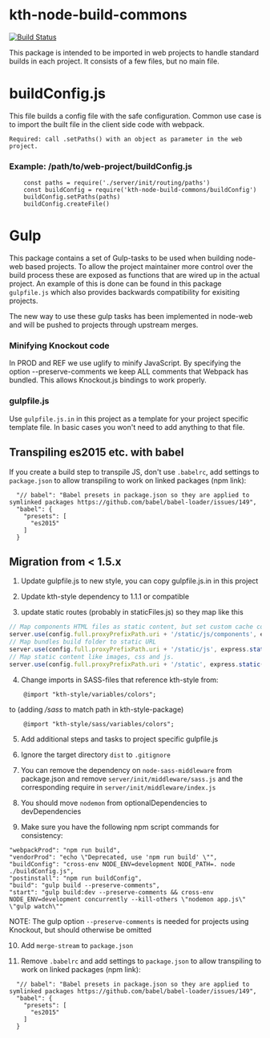 # kth-node-build-commons
[![Build Status](https://travis-ci.org/KTH/kth-node-build-commons.svg?branch=master)](https://travis-ci.org/KTH/kth-node-build-commons)

This package is intended to be imported in web projects to handle standard builds in each project. It consists of a few files, but no main file.

# buildConfig.js
This file builds a config file with the safe configuration.
Common use case is to import the built file in the client side code with webpack.

`Required: call .setPaths() with an object as parameter in the web project.`

### Example: /path/to/web-project/buildConfig.js
```
	const paths = require('./server/init/routing/paths')
	const buildConfig = require('kth-node-build-commons/buildConfig')
	buildConfig.setPaths(paths)
	buildConfig.createFile()
```

# Gulp
This package contains a set of Gulp-tasks to be used when building node-web based projects. To allow the project maintainer more control over the build process these are exposed as functions that are wired up in the actual project. An example of this is done can be found in this package `gulpfile.js` which also provides backwards compatibility for exisiting projects.

The new way to use these gulp tasks has been implemented in node-web and will be pushed to projects through upstream merges.

### Minifying Knockout code
In PROD and REF we use uglify to minify JavaScript. By specifying the option --preserve-comments we keep ALL comments that
Webpack has bundled. This allows Knockout.js bindings to work properly.

### gulpfile.js

Use `gulpfile.js.in` in this project as a template for your project specific template file. In basic cases you won't need to add anything to that file.

## Transpiling es2015 etc. with babel

If you create a build step to transpile JS, don't use `.babelrc`, add settings to `package.json` to allow transpiling to work on linked packages (npm link):

```
  "// babel": "Babel presets in package.json so they are applied to symlinked packages https://github.com/babel/babel-loader/issues/149",
  "babel": {
    "presets": [
      "es2015"
    ]
  }
```

## Migration from < 1.5.x

1. Update gulpfile.js to new style, you can copy gulpfile.js.in in this project

2. Update kth-style dependency to 1.1.1 or compatible

3. update static routes (probably in staticFiles.js) so they map like this

```JavaScript
// Map components HTML files as static content, but set custom cache control header, currently no-cache to force If-modified-since/Etag check.
server.use(config.full.proxyPrefixPath.uri + '/static/js/components', express.static('./dist/js/components', { setHeaders: setCustomCacheControl }))
// Map bundles build folder to static URL
server.use(config.full.proxyPrefixPath.uri + '/static/js', express.static(`./dist/js/${getEnv()}`))
// Map static content like images, css and js.
server.use(config.full.proxyPrefixPath.uri + '/static', express.static('./dist'))
```

4. Change imports in SASS-files that reference kth-style from:

```
	@import "kth-style/variables/colors";
```

  to (adding */sass* to match path in kth-style-package)

```
	@import "kth-style/sass/variables/colors";
```

5. Add additional steps and tasks to project specific gulpfile.js

6. Ignore the target directory `dist` to `.gitignore`

7. You can remove the dependency on `node-sass-middleware` from package.json and remove `server/init/middleware/sass.js` and the corresponding require in `server/init/middleware/index.js`

8. You should move `nodemon` from optionalDependencies to devDependencies

9. Make sure you have the following npm script commands for consistency:

```
"webpackProd": "npm run build",
"vendorProd": "echo \"Deprecated, use 'npm run build' \"",
"buildConfig": "cross-env NODE_ENV=development NODE_PATH=. node ./buildConfig.js",
"postinstall": "npm run buildConfig",
"build": "gulp build --preserve-comments",
"start": "gulp build:dev --preserve-comments && cross-env NODE_ENV=development concurrently --kill-others \"nodemon app.js\" \"gulp watch\""
```

  NOTE: The gulp option `--preserve-comments` is needed for projects using Knockout, but should otherwise be omitted

10. Add `merge-stream` to `package.json`

11. Remove `.babelrc` and add settings to `package.json` to allow transpiling to work on linked packages (npm link):

```
  "// babel": "Babel presets in package.json so they are applied to symlinked packages https://github.com/babel/babel-loader/issues/149",
  "babel": {
    "presets": [
      "es2015"
    ]
  }
```